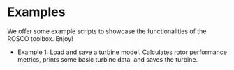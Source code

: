 # Examples
We offer some example scripts to showcase the functionalities of the ROSCO toolbox. Enjoy!

- Example 1: Load and save a turbine model. Calculates rotor performance metrics, prints some basic turbine data, and saves the turbine. 